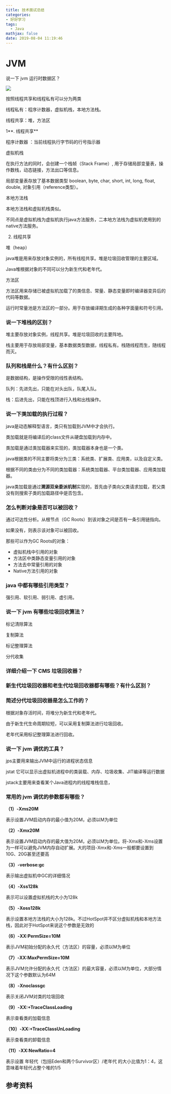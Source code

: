 ```yaml
---
title: 技术面试总结
categories:
- 好好学习
tags:
  - Java
mathjax: false
date: 2019-08-04 11:19:46
---
```




<!-- more -->

# JVM

说一下 jvm 运行时数据区？

![](https://img-blog.csdn.net/20180224095734717?watermark/2/text/aHR0cDovL2Jsb2cuY3Nkbi5uZXQvZmFueGluZzE5NjQ=/font/5a6L5L2T/fontsize/400/fill/I0JBQkFCMA==/dissolve/70)



按照线程共享和线程私有可以分为两类

线程私有：程序计数器，虚拟机栈，本地方法栈。

线程共享：堆，方法区

1**. 线程共享**

程序计数器 ：当前线程执行字节码的行号指示器

虚拟机栈

在执行方法的同时，会创建一个栈帧（Stack Frame）, 用于存储局部变量表，操作数栈，动态链接，方法出口等信息。

局部变量表存放了基本数据类型 boolean, byte, char, short, int, long, float, double, 对象引用（reference类型）。

本地方法栈

本地方法栈和虚拟机栈类似。

不同点是虚拟机栈为虚拟机执行java方法服务，二本地方法栈为虚拟机使用到的native方法服务。

2. 线程共享

堆（heap）

java堆是用来存放对象实例的，所有线程共享。堆是垃圾回收管理的主要区域。

Java堆根据对象的不同可以分为新生代和老年代。

方法区

方法区用来存储已被虚拟机加载了的类信息、常量、静态变量即时编译器变异后的代码等数据。

运行时常量池是方法区的一部分。用于存放编译期生成的各种字面量和符号引用。

### 说一下堆栈的区别？

堆主要存放对象实例，线程共享。堆是垃圾回收的主要阵地。

栈主要用于存放局部变量，基本数据类型数据，线程私有。栈随线程而生，随线程而灭。

### 队列和栈是什么？有什么区别？

是数据结构，是操作受限的线性表结构。

队列：先进先出，只能在对头出队，队尾入队。

栈：后进先出，只能在栈顶进行入栈和出栈操作。

### 说一下类加载的执行过程？

java是动态解释型语言，类只有加载到JVM中才会执行。

类加载就是将编译后的class文件从硬盘加载到内存中。

类加载是通过类加载器来实现的，类加载器本身也是一个类。

java根据类的不同主要将类分为三类：系统类、扩展类、应用类，以及自定义类。

根据不同的类由分为不同的类加载器：系统类加载器、平台类加载器、应用类加载器。

java类加载是通过**溯源双亲委派机制**实现的，首先由子类向父类请求加载，若父类没有则搜索子类的加载路径中是否包含。

### 怎么判断对象是否可以被回收？

通过可达性分析。从根节点（GC Roots）到该对象之间是否有一条引用链指向。

如果没有，则表示该对象可以被回收。

那些可以作为GC Roots的对象：

- 虚拟机栈中引用的对象
- 方法区中类静态变量引用的对象
- 方法去中常量引用的对象
- Native方法引用的对象

### java 中都有哪些引用类型？

强引用、软引用、弱引用、虚引用。

### 说一下 jvm 有哪些垃圾回收算法？

标记清除算法

复制算法

标记整理算法

分代收集

### 详细介绍一下 CMS 垃圾回收器？

### 新生代垃圾回收器和老生代垃圾回收器都有哪些？有什么区别？



### 简述分代垃圾回收器是怎么工作的？

根据对象存活时间，将堆分为新生代和老年代。

由于新生代生命周期较短，可以采用复制算法进行垃圾回收。

老年代采用标记整理算法进行回收。

### 说一下 jvm 调优的工具？

jps主要用来输出JVM中运行的进程状态信息

jstat 它可以显示出虚拟机进程中的类装载、内存、垃圾收集、JIT编译等运行数据

jstack主要用来查看某个Java进程内的线程堆栈信息，

### 常用的 jvm 调优的参数都有哪些？

**（1）-Xms20M**

表示设置JVM启动内存的最小值为20M，必须以M为单位

**（2）-Xmx20M**

表示设置JVM启动内存的最大值为20M，必须以M为单位。将-Xmx和-Xms设置为一样可以避免JVM内存自动扩展。大的项目-Xmx和-Xms一般都要设置到10G、20G甚至还要高

**（3）-verbose:gc**

表示输出虚拟机中GC的详细情况

**（4）-Xss128k**

表示可以设置虚拟机栈的大小为128k

**（5）-Xoss128k**

表示设置本地方法栈的大小为128k。不过HotSpot并不区分虚拟机栈和本地方法栈，因此对于HotSpot来说这个参数是无效的

**（6）-XX:PermSize=10M**

表示JVM初始分配的永久代（方法区）的容量，必须以M为单位

**（7）-XX:MaxPermSize=10M**

表示JVM允许分配的永久代（方法区）的最大容量，必须以M为单位，大部分情况下这个参数默认为64M

**（8）-Xnoclassgc**

表示关闭JVM对类的垃圾回收

**（9）-XX:+TraceClassLoading**

表示查看类的加载信息

**（10）-XX:+TraceClassUnLoading**

表示查看类的卸载信息

**（11）-XX:NewRatio=4**

表示设置 年轻代（包括Eden和两个Survivor区）/老年代 的大小比值为1：4，这意味着年轻代占整个堆的1/5

## 参考资料

